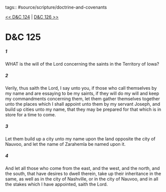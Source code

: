 tags:: #source/scripture/doctrine-and-covenants

[<< D&C 124](/Doctrine_and_Covenants/D&C_124.md) | [D&C 126 >>](/Doctrine_and_Covenants/D&C_126.md)

# D&C 125

##### 1

WHAT is the will of the Lord concerning the saints in the Territory of Iowa?

##### 2

Verily, thus saith the Lord, I say unto you, if those who call themselves by my name and are essaying to be my saints, if they will do my will and keep my commandments concerning them, let them gather themselves together unto the places which I shall appoint unto them by my servant Joseph, and build up cities unto my name, that they may be prepared for that which is in store for a time to come.

##### 3

Let them build up a city unto my name upon the land opposite the city of Nauvoo, and let the name of Zarahemla be named upon it.

##### 4

And let all those who come from the east, and the west, and the north, and the south, that have desires to dwell therein, take up their inheritance in the same, as well as in the city of Nashville, or in the city of Nauvoo, and in all the stakes which I have appointed, saith the Lord.
